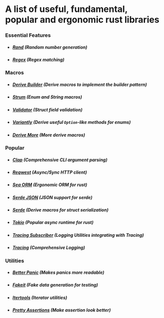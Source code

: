 # A list of useful, fundamental, popular and ergonomic rust libraries

### Essential Features
- ##### [Rand](https://lib.rs/crates/rand) (Random number generation)
- ##### [Regex](https://lib.rs/crates/regex) (Regex matching)

### Macros
- ##### [Derive Builder](https://lib.rs/crates/derive_builder) (Derive macros to implement the builder pattern)
- ##### [Strum](https://lib.rs/crates/strum) (Enum and String macros)
- ##### [Validator](https://lib.rs/crates/validator) (Struct field validation)
- ##### [Variantly](https://lib.rs/crates/variantly) (Derive useful `Option`-like methods for enums)
- ##### [Derive More](https://lib.rs/crates/derive-more) (More derive macros)

### Popular
- ##### [Clap](https://lib.rs/crates/clap) (Comprehensive CLI argument parsing)
- ##### [Reqwest](https://lib.rs/crates/reqwest) (Async/Sync HTTP client)
- ##### [Sea ORM](https://lib.rs/crates/sea-orm) (Ergonomic ORM for rust)
- ##### [Serde JSON](https://lib.rs/crates/serde_json) (JSON support for serde)
- ##### [Serde](https://lib.rs/crates/serde) (Derive macros for struct serialization)
- ##### [Tokio](https://lib.rs/crates/tokio) (Popular async runtime for rust)
- ##### [Tracing Subscriber](https://lib.rs/crates/tracing-subscriber) (Logging Utilities integrating with Tracing)
- ##### [Tracing](https://lib.rs/crates/tracing) (Comprehensive Logging)

### Utilities
- ##### [Better Panic](https://lib.rs/crates/better-panic) (Makes panics more readable)
- ##### [Fakeit](https://lib.rs/crates/fakeit) (Fake data generation for testing)
- ##### [Itertools](https://lib.rs/crates/itertools) (Iterator utilities)
- ##### [Pretty Assertions](https://lib.rs/crates/pretty_assertions) (Make assertion look better)
